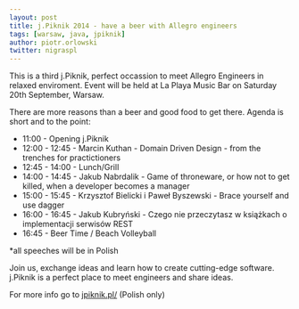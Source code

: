 ```yaml
---
layout: post
title: j.Piknik 2014 - have a beer with Allegro engineers
tags: [warsaw, java, jpiknik]
author: piotr.orlowski
twitter: nigraspl
---
```


This is a third j.Piknik, perfect occassion to meet Allegro Engineers in relaxed enviroment.
Event will be held at La Playa Music Bar on Saturday 20th September, Warsaw.

There are more reasons than a beer and good food to get there. Agenda is short and to the point:

* 11:00 - Opening j.Piknik
* 12:00 - 12:45 - Marcin Kuthan - Domain Driven Design - from the trenches for practictioners
* 12:45 - 14:00 - Lunch/Grill
* 14:00 - 14:45 - Jakub Nabrdalik - Game of throneware, or how not to get killed, when a developer becomes a manager
* 15:00 - 15:45 - Krzysztof Bielicki i Paweł Byszewski - Brace yourself and use dagger
* 16:00 - 16:45 - Jakub Kubryński - Czego nie przeczytasz w książkach o implementacji serwisów REST
* 16:45 - Beer Time / Beach Volleyball

*all speeches will be in Polish

Join us, exchange ideas and learn how to create cutting-edge software.
j.Piknik is a perfect place to meet engineers and share ideas.

For more info go to [jpiknik.pl/](http://jpiknik.pl/) (Polish only)
